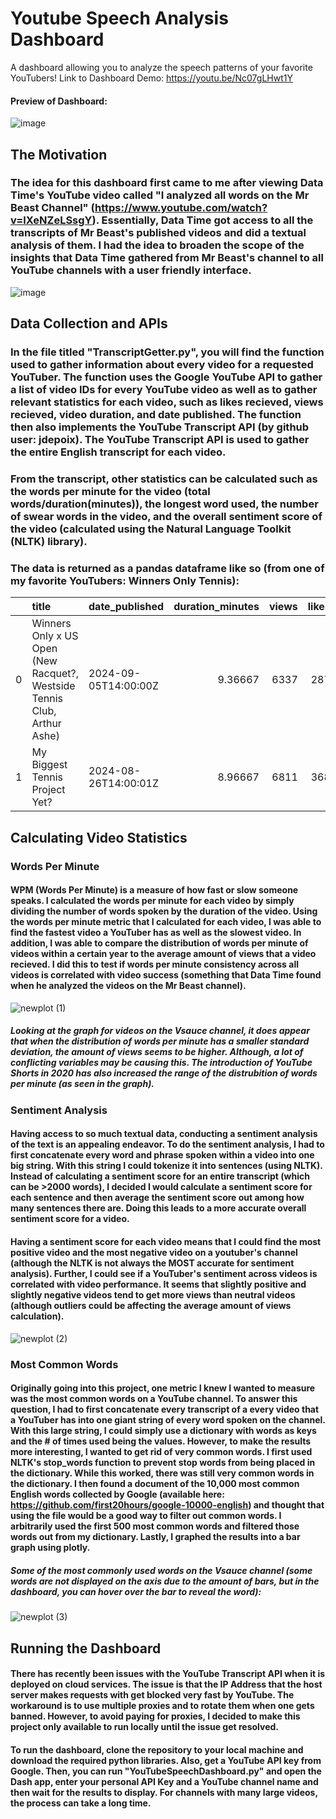 # Youtube Speech Analysis Dashboard
A dashboard allowing you to analyze the speech patterns of your favorite YouTubers!
Link to Dashboard Demo: https://youtu.be/Nc07gLHwt1Y

#### Preview of Dashboard:

![image](https://github.com/user-attachments/assets/2743b845-be30-478a-b56e-790abbaad23f)



## The Motivation

### The idea for this dashboard first came to me after viewing Data Time's YouTube video called "I analyzed all words on the Mr Beast Channel" (https://www.youtube.com/watch?v=lXeNZeLSsgY). Essentially, Data Time got access to all the transcripts of Mr Beast's published videos and did a textual analysis of them. I had the idea to broaden the scope of the insights that Data Time gathered from Mr Beast's channel to all YouTube channels with a user friendly interface.

![image](https://github.com/user-attachments/assets/378d0646-f45e-452f-a8e1-a03e93d4969b)


## Data Collection and APIs

### In the file titled "TranscriptGetter.py", you will find the function used to gather information about every video for a requested YouTuber. The function uses the Google YouTube API to gather a list of video IDs for every YouTube video as well as to gather relevant statistics for each video, such as likes recieved, views recieved, video duration, and date published. The function then also implements the YouTube Transcript API (by github user: jdepoix). The YouTube Transcript API is used to gather the entire English transcript for each video. 

### From the transcript, other statistics can be calculated such as the words per minute for the video (total words/duration(minutes)), the longest word used, the number of swear words in the video, and the overall sentiment score of the video (calculated using the Natural Language Toolkit (NLTK) library).

### The data is returned as a pandas dataframe like so (from one of my favorite YouTubers: Winners Only Tennis):

|    | title                                                                    | date_published       |   duration_minutes |   views |   likes | transcript                                                                                                                                                                                                                                                                                                                                                                                                                                                                                                                                                                                                                                                                                                                                                                                                                                                                                                                                                                                                                                                                                                                                                                                                                                                                                                                                                                                                                                                                                                                                                                                                                                                                                                                                                                                                                                                                                                                                                                                                                                                                                                                                                                                                                                                                                                                                                                                                                                                                                                                                                                                                                                                                                                                                                                                                                                                                                                                                                                                                                                                                                                                                                                                                                                                                                                                                                                                                                                                                                                                                                                                                                                                                                                                                                                                                                                                                                                                                                                                                                                                                                                                                                                                                                                                                                                                                                                                                                                                                                                                                                                                                                                                                                                                                                                                                                                                                                                                                                                                                                                                                                                                                                                                                                                                                                                                                                                                                                                                                                                                                                                                                                                                                                                                                                                                                                                                                                                                                                                                                                                                                                                                                                                                                                                                                                                                                                                                                                                                                                                                                                                                                                                                                                                                                                                                                                                                                                                                                                                                                                                                                                                                                                                                                                                                                                                                                                                                                                                                                                                                                                                                                                                                                                                                                                                                                                                                                                                                                                                                                                                                                                                                                                                                                                                                                                                                                                                                                                                                                                                                                                                                                                                                                                                                                                                                                                                                                                                                                                                                                                                                                                                                                                                                                                                                                                                                                                                                                                                                                                                                                                                                                                                                                                                                                                                                                                                                                                                                                                                                                                                                                                                                                                                                                                                                                                                                                                                                                                                                                                                                                                                                                                                                                                                                                                                                                                                                                                                                                                                                                                                                                                                                                                                                                                                                                                                                                                                                                                                                                                                                                                                                                                                                                                                                                                                                                                                                                                                                                                                                                                                                                                                                                                                                                                                                                                                                                                                                                                                                                                                                                                                                                                                                                                                                                                                                                                                                                                                                                                                                                                                                                                                                                                                                                                                                                                                                                                                                                                                        |   words_per_min | longest_word   |   number_swear_words |   sentiment_score | video_id    | link                                        |
|---:|:-------------------------------------------------------------------------|:---------------------|-------------------:|--------:|--------:|:--------------------------------------------------------------------------------------------------------------------------------------------------------------------------------------------------------------------------------------------------------------------------------------------------------------------------------------------------------------------------------------------------------------------------------------------------------------------------------------------------------------------------------------------------------------------------------------------------------------------------------------------------------------------------------------------------------------------------------------------------------------------------------------------------------------------------------------------------------------------------------------------------------------------------------------------------------------------------------------------------------------------------------------------------------------------------------------------------------------------------------------------------------------------------------------------------------------------------------------------------------------------------------------------------------------------------------------------------------------------------------------------------------------------------------------------------------------------------------------------------------------------------------------------------------------------------------------------------------------------------------------------------------------------------------------------------------------------------------------------------------------------------------------------------------------------------------------------------------------------------------------------------------------------------------------------------------------------------------------------------------------------------------------------------------------------------------------------------------------------------------------------------------------------------------------------------------------------------------------------------------------------------------------------------------------------------------------------------------------------------------------------------------------------------------------------------------------------------------------------------------------------------------------------------------------------------------------------------------------------------------------------------------------------------------------------------------------------------------------------------------------------------------------------------------------------------------------------------------------------------------------------------------------------------------------------------------------------------------------------------------------------------------------------------------------------------------------------------------------------------------------------------------------------------------------------------------------------------------------------------------------------------------------------------------------------------------------------------------------------------------------------------------------------------------------------------------------------------------------------------------------------------------------------------------------------------------------------------------------------------------------------------------------------------------------------------------------------------------------------------------------------------------------------------------------------------------------------------------------------------------------------------------------------------------------------------------------------------------------------------------------------------------------------------------------------------------------------------------------------------------------------------------------------------------------------------------------------------------------------------------------------------------------------------------------------------------------------------------------------------------------------------------------------------------------------------------------------------------------------------------------------------------------------------------------------------------------------------------------------------------------------------------------------------------------------------------------------------------------------------------------------------------------------------------------------------------------------------------------------------------------------------------------------------------------------------------------------------------------------------------------------------------------------------------------------------------------------------------------------------------------------------------------------------------------------------------------------------------------------------------------------------------------------------------------------------------------------------------------------------------------------------------------------------------------------------------------------------------------------------------------------------------------------------------------------------------------------------------------------------------------------------------------------------------------------------------------------------------------------------------------------------------------------------------------------------------------------------------------------------------------------------------------------------------------------------------------------------------------------------------------------------------------------------------------------------------------------------------------------------------------------------------------------------------------------------------------------------------------------------------------------------------------------------------------------------------------------------------------------------------------------------------------------------------------------------------------------------------------------------------------------------------------------------------------------------------------------------------------------------------------------------------------------------------------------------------------------------------------------------------------------------------------------------------------------------------------------------------------------------------------------------------------------------------------------------------------------------------------------------------------------------------------------------------------------------------------------------------------------------------------------------------------------------------------------------------------------------------------------------------------------------------------------------------------------------------------------------------------------------------------------------------------------------------------------------------------------------------------------------------------------------------------------------------------------------------------------------------------------------------------------------------------------------------------------------------------------------------------------------------------------------------------------------------------------------------------------------------------------------------------------------------------------------------------------------------------------------------------------------------------------------------------------------------------------------------------------------------------------------------------------------------------------------------------------------------------------------------------------------------------------------------------------------------------------------------------------------------------------------------------------------------------------------------------------------------------------------------------------------------------------------------------------------------------------------------------------------------------------------------------------------------------------------------------------------------------------------------------------------------------------------------------------------------------------------------------------------------------------------------------------------------------------------------------------------------------------------------------------------------------------------------------------------------------------------------------------------------------------------------------------------------------------------------------------------------------------------------------------------------------------------------------------------------------------------------------------------------------------------------------------------------------------------------------------------------------------------------------------------------------------------------------------------------------------------------------------------------------------------------------------------------------------------------------------------------------------------------------------------------------------------------------------------------------------------------------------------------------------------------------------------------------------------------------------------------------------------------------------------------------------------------------------------------------------------------------------------------------------------------------------------------------------------------------------------------------------------------------------------------------------------------------------------------------------------------------------------------------------------------------------------------------------------------------------------------------------------------------------------------------------------------------------------------------------------------------------------------------------------------------------------------------------------------------------------------------------------------------------------------------------------------------------------------------------------------------------------------------------------------------------------------------------------------------------------------------------------------------------------------------------------------------------------------------------------------------------------------------------------------------------------------------------------------------------------------------------------------------------------------------------------------------------------------------------------------------------------------------------------------------------------------------------------------------------------------------------------------------------------------------------------------------------------------------------------------------------------------------------------------------------------------------------------------------------------------------------------------------------------------------------------------------------------------------------------------------------------------------------------------------------------------------------------------------------------------------------------------------------------------------------------------------------------------------------------------------------------------------------------------------------------------------------------------------------------------------------------------------------------------------------------------------------------------------------------------------------------------------------------------------------------------------------------------------------------------------------------------------------------------------------------------------------------------------------------------------------------------------------------------------------------------------------------------------------------------------------------------------------------------------------------------------------------------------------------------------------------------------------------------------------------------------------------------------------------------------------------------------------------------------------------------------------------------------------------------------------------------------------------------------------------------------------------------------------------------------------------------------------------------------------------------------------------------------------------------------------------------------------------------------------------------------------------------------------------|----------------:|:---------------|---------------------:|------------------:|:------------|:--------------------------------------------|
|  0 | Winners Only x US Open (New Racquet?, Westside Tennis Club, Arthur Ashe) | 2024-09-05T14:00:00Z |           9.36667  |    6337 |     287 | just 2 months...                                                                                                                                                                                                                                                                                                                                                                                                                                                                                                                                                                                                                                                                                                                                                                                                                                                                                                                                                                                                                                                                                                                                                                                                                                                                                                                                                                                                                                                                                                                                                                                                                                                                                                                                                                                                                                                                                                                                                                                                                                                                                                                                                                                                                                                                                                                                                                                                                                                                                                                                                                                                                                                                                                                                                                                                                                                                                                                                                                                                                                                                                                                                                                                                                                                                                                                                                                                                                                                                                                                                                                                                                                                                                                                                                                                                                                                                                                                                                                                                                                                                                                                                                                                                                                                                                                                                                                                                                                                                                                                                                                                                                                                                                                                                                                                                                                                                                                                                                                                                                                                                                                                                                                                                                                                                                                                                                                                                                                                                                                                                                                                                                                                                                                                                                                                                                                                                                                                                                                                                                                                                                                                                                                                                                                                                                                                                                                                                                                                                                                                                                                                                                                                                                                                                                                                                                                                                                                                                                                                                                                                                                                                                                                                                                                                                                                                                                                                                                                                                                                                                                                                                                                                                                                                                        |         117.224 | miraculously   |                    1 |               1   | -bWFqvczHmc | https://www.youtube.com/watch?v=-bWFqvczHmc |
|  1 | My Biggest Tennis Project Yet?                                           | 2024-08-26T14:00:01Z |           8.96667  |    6811 |     368 | now I know...                                                                                                                                                                                                                                                                                                                                                                                                                                                                                                                                                                                                                                                                                                                                                                                                                                                                                                                                                                                                                                                                                                                                                                                                                                                                                                                                                                                                                                                                                                                                                                                                                                                                                                                                                                                                                                                                                                                                                                                                                                                                                                                                                                                                                                                                                                                                                                                                                                                                                                                                                                                                                                                                                                                                                                                                                                                                                                                                                                                                                                                                                                                                                                                                                                                                                                                                                                                                                                                                                                                                                                                                                                                                                                                                                                                                                                                                                                                                                                                                                                                                                                                                                                                                                                                                                                                                                                                                                                                                                                                                                                                                                                                                                                                                                                                                                                                                                                                                                                                                                                                                                                                                                                                                                                                                                                                                                                                                                                                                                                                                                                                                                                                                                                                                                                                                                                                                                                                                                                                                                                                                                                                                                                                                                                                                                                                                                                                                       |         147.77  | choreographing |                    1 |               1   | 0lB5Orylvh8 | https://www.youtube.com/watch?v=0lB5Orylvh8 |

## Calculating Video Statistics

### Words Per Minute

#### WPM (Words Per Minute) is a measure of how fast or slow someone speaks. I calculated the words per minute for each video by simply dividing the number of words spoken by the duration of the video. Using the words per minute metric that I calculated for each video, I was able to find the fastest video a YouTuber has as well as the slowest video. In addition, I was able to compare the distribution of words per minute of videos within a certain year to the average amount of views that a video recieved. I did this to test if words per minute consistency across all videos is correlated with video success (something that Data Time found when he analyzed the videos on the Mr Beast channel).

![newplot (1)](https://github.com/user-attachments/assets/5b2bf009-6752-43aa-a2bf-f732e864d841)

##### Looking at the graph for videos on the Vsauce channel, it does appear that when the distribution of words per minute has a smaller standard deviation, the amount of views seems to be higher. Although, a lot of conflicting variables may be causing this. The introduction of YouTube Shorts in 2020 has also increased the range of the distrubition of words per minute (as seen in the graph).

### Sentiment Analysis

#### Having access to so much textual data, conducting a sentiment analysis of the text is an appealing endeavor. To do the sentiment analysis, I had to first concatenate every word and phrase spoken within a video into one big string. With this string I could tokenize it into sentences (using NLTK). Instead of calculating a sentiment score for an entire transcript (which can be >2000 words), I decided I would calculate a sentiment score for each sentence and then average the sentiment score out among how many sentences there are. Doing this leads to a more accurate overall sentiment score for a video. 

#### Having a sentiment score for each video means that I could find the most positive video and the most negative video on a youtuber's channel (although the NLTK is not always the MOST accurate for sentiment analysis). Further, I could see if a YouTuber's sentiment across videos is correlated with video performance. It seems that slightly positive and slightly negative videos tend to get more views than neutral videos (although outliers could be affecting the average amount of views calculation).

![newplot (2)](https://github.com/user-attachments/assets/02df67e1-bafe-4341-97a4-443ff537fbe4)

### Most Common Words

#### Originally going into this project, one metric I knew I wanted to measure was the most common words on a YouTube channel. To answer this question, I had to first concatenate every transcript of a every video that a YouTuber has into one giant string of every word spoken on the channel. With this large string, I could simply use a dictionary with words as keys and the # of times used being the values. However, to make the results more interesting, I wanted to get rid of very common words. I first used NLTK's stop_words function to prevent stop words from being placed in the dictionary. While this worked, there was still very common words in the dictionary. I then found a document of the 10,000 most common English words collected by Google (available here: https://github.com/first20hours/google-10000-english) and thought that using the file would be a good way to filter out common words. I arbitrarily used the first 500 most common words and filtered those words out from my dictionary. Lastly, I graphed the results into a bar graph using plotly.

##### Some of the most commonly used words on the Vsauce channel (some words are not displayed on the axis due to the amount of bars, but in the dashboard, you can hover over the bar to reveal the word):

![newplot (3)](https://github.com/user-attachments/assets/eed84e22-8f0c-4723-9eb7-b4ce7d4b1ca7)


## Running the Dashboard

#### There has recently been issues with the YouTube Transcript API when it is deployed on cloud services. The issue is that the IP Address that the host server makes requests with get blocked very fast by YouTube. The workaround is to use multiple proxies and to rotate them when one gets banned. However, to avoid paying for proxies, I decided to make this project only available to run locally until the issue get resolved. 

#### To run the dashboard, clone the repository to your local machine and download the required python libraries. Also, get a YouTube API key from Google. Then, you can run "YouTubeSpeechDashboard.py" and open the Dash app, enter your personal API Key and a YouTube channel name and then wait for the results to display. For channels with many large videos, the process can take a long time.

